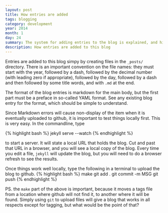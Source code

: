 ```yaml
---
layout: post
title: How entries are added
tags: blogging
category: development
year: 2014
month: 1
day: 24
summary: The system for adding entries to the blog is explained, and hints are given for debugging the formatting.
description: How entries are added to this blog
---
```


Entries are added to this blog simpy by creating files in the ``_posts/`` directory.  There is an important convention on the file names: they must start with the year, followed by a dash, followed by the decimal number (with leading zero if appropriate), followed by the day, followed by a dash and then followed by some title words, and with ``.md`` at the end.

The format of the blog entries is markdown for the main body, but the first part must be a preface in so-called YAML format.  See any existing blog entry for the format, which should be simple to understand.

Since Markdown errors will cause non-display of the item when it is eventually uploaded to github, it is important to test things locally first.  This is very easy.  In the commandline, type

{% highlight bash %}
jekyll serve --watch
{% endhighlight %}

to start a server.  It will state a local URL that holds the blog.  Cut and past that URL in a browser, and you will see a local copy of the blog.  Every time you edit a file, ``jekyll`` will update the blog, but you will need to do a browser refresh to see the results.

Once things work well locally, type the following in a terminal to upload the blog to github.
{% highlight bash %}
make
git add .
git commit -m MSG
git push
{% endhighlight %}

PS. the ``make`` part of the above is important, because it moves a tags file from a location where github will not find it, to another where it will be found.  Simply using ``git`` to upload files will give a blog that works in all respects except for tagging, but what would be the point of that?

